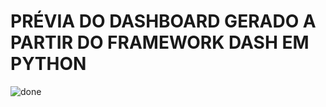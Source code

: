 # PRÉVIA DO DASHBOARD GERADO A PARTIR DO FRAMEWORK DASH EM PYTHON

![done](https://user-images.githubusercontent.com/96127978/220427167-0cee4b03-f4ef-4b67-b7df-a52781c542f8.gif)
